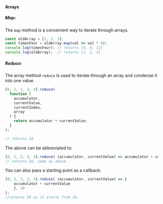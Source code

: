 #### Arrays

##### Map:

The `map` method is a convenient way to iterate through arrays.

```js
const oldArray = [1, 2, 3];
const timesFour = oldArray.map(val => val * 4);
console.log(timesFour); // returns [4, 8, 12]
console.log(oldArray);  // returns [1, 2, 3]
```

##### Reduce:

The array method `reduce` is used to iterate through an array and condense it into one value.

```js
[0, 1, 2, 3, 4].reduce(
  function (
    accumulator,
    currentValue,
    currentIndex,
    array
  ) {
    return accumulator + currentValue;
  }
);

// returns 10
```

The above can be abbreviated to:

```js
[0, 1, 2, 3, 4].reduce( (accumulator, currentValue) => accumulator + currentValue );
// returns 10, same as above.
```

You can also pass a starting point as a callback:

```js
[0, 1, 2, 3, 4].reduce( (accumulator, currentValue) => {
    accumulator + currentValue 
    }, 10
);
//returns 20 as it starts from 10.

```



